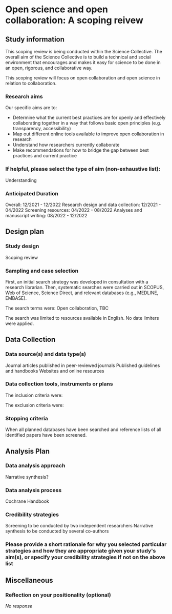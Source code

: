 # Open science and open collaboration: A scoping reivew
## Study information
This scoping review is being conducted within the Science Collective. 
The overall aim of the Science Collective is to build a technical and social 
environment that encourages and makes it easy for science to be done in an open,
rigorous, and collaborative way. 

This scoping review will focus on open collaboration and open
science in relation to collaboration. 

### Research aims
Our specific aims are to:

- Determine what the current best practices are for openly and
effectively collaborating together in a way that follows basic open principles
(e.g. transparency, accessibility)
- Map out different online tools available to improve open collaboration in research
- Understand how researchers currently collaborate
- Make recommendations for how to bridge the gap between best practices and current practice

### If helpful, please select the type of aim (non-exhaustive list):
Understanding

### Anticipated Duration
Overall: 12/2021 - 12/2022
Research design and data collection: 12/2021 - 04/2022
Screening resources: 04/2022 - 08/2022
Analyses and manuscript writing: 08/2022 - 12/2022

## Design plan
### Study design
Scoping review

### Sampling and case selection
First, an initial search strategy was developed in consultation with a research librarian. 
Then, systematic searches were carried out in SCOPUS, Web of Science, Science Direct, and relevant databases (e.g., MEDLINE, EMBASE).

The search terms were: Open collaboration, TBC

The search was limited to resources available in English. No date limiters were applied.

## Data Collection
### Data source(s) and data type(s)
Journal articles published in peer-reviewed journals
Published guidelines and handbooks
Websites and online resources

### Data collection tools, instruments or plans
The inclusion criteria were:

The exclusion criteria were:

### Stopping criteria
When all planned databases have been searched and reference lists of all identified papers have been screened. 

## Analysis Plan
### Data analysis approach
Narrative synthesis?

### Data analysis process
Cochrane Handbook

### Credibility strategies
Screening to be conducted by two independent researchers
Narrative synthesis to be conducted by several co-authors

### Please provide a short rationale for why you selected particular strategies and how they are appropriate given your study's aim(s), or specify your credibility strategies if not on the above list

## Miscellaneous
### Reflection on your positionality (optional)
*No response*


